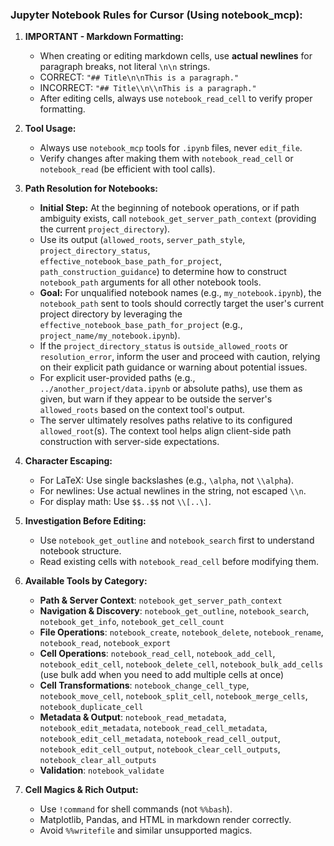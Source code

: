 ### Jupyter Notebook Rules for Cursor (Using notebook_mcp):

1. **IMPORTANT - Markdown Formatting:**
   * When creating or editing markdown cells, use **actual newlines** for paragraph breaks, not literal `\n\n` strings.
   * CORRECT: `"## Title\n\nThis is a paragraph."`
   * INCORRECT: `"## Title\\n\\nThis is a paragraph."`
   * After editing cells, always use `notebook_read_cell` to verify proper formatting.

2. **Tool Usage:**
   * Always use `notebook_mcp` tools for `.ipynb` files, never `edit_file`.
   * Verify changes after making them with `notebook_read_cell` or `notebook_read` (be efficient with tool calls).

3. **Path Resolution for Notebooks:**
   * **Initial Step:** At the beginning of notebook operations, or if path ambiguity exists, call `notebook_get_server_path_context` (providing the current `project_directory`).
   * Use its output (`allowed_roots`, `server_path_style`, `project_directory_status`, `effective_notebook_base_path_for_project`, `path_construction_guidance`) to determine how to construct `notebook_path` arguments for all other notebook tools.
   * **Goal:** For unqualified notebook names (e.g., `my_notebook.ipynb`), the `notebook_path` sent to tools should correctly target the user's current project directory by leveraging the `effective_notebook_base_path_for_project` (e.g., `project_name/my_notebook.ipynb`).
   * If the `project_directory_status` is `outside_allowed_roots` or `resolution_error`, inform the user and proceed with caution, relying on their explicit path guidance or warning about potential issues.
   * For explicit user-provided paths (e.g., `../another_project/data.ipynb` or absolute paths), use them as given, but warn if they appear to be outside the server's `allowed_roots` based on the context tool's output.
   * The server ultimately resolves paths relative to its configured `allowed_root`(s). The context tool helps align client-side path construction with server-side expectations.

4. **Character Escaping:**
   * For LaTeX: Use single backslashes (e.g., `\alpha`, not `\\alpha`).
   * For newlines: Use actual newlines in the string, not escaped `\\n`.
   * For display math: Use `$$..$$` not `\\[..\]`.

5. **Investigation Before Editing:**
   * Use `notebook_get_outline` and `notebook_search` first to understand notebook structure.
   * Read existing cells with `notebook_read_cell` before modifying them.

6. **Available Tools by Category:**
   * **Path & Server Context**: `notebook_get_server_path_context`
   * **Navigation & Discovery**: `notebook_get_outline`, `notebook_search`, `notebook_get_info`, `notebook_get_cell_count`
   * **File Operations**: `notebook_create`, `notebook_delete`, `notebook_rename`, `notebook_read`, `notebook_export`
   * **Cell Operations**: `notebook_read_cell`, `notebook_add_cell`, `notebook_edit_cell`, `notebook_delete_cell`, `notebook_bulk_add_cells` (use bulk add when you need to add multiple cells at once)
   * **Cell Transformations**: `notebook_change_cell_type`, `notebook_move_cell`, `notebook_split_cell`, `notebook_merge_cells`, `notebook_duplicate_cell`
   * **Metadata & Output**: `notebook_read_metadata`, `notebook_edit_metadata`, `notebook_read_cell_metadata`, `notebook_edit_cell_metadata`, `notebook_read_cell_output`, `notebook_edit_cell_output`, `notebook_clear_cell_outputs`, `notebook_clear_all_outputs`
   * **Validation**: `notebook_validate`

7. **Cell Magics & Rich Output:**
   * Use `!command` for shell commands (not `%%bash`).
   * Matplotlib, Pandas, and HTML in markdown render correctly.
   * Avoid `%%writefile` and similar unsupported magics.